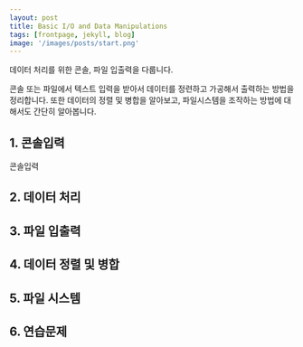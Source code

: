 ```yaml
---
layout: post
title: Basic I/O and Data Manipulations
tags: [frontpage, jekyll, blog]
image: '/images/posts/start.png'
---
```


데이터 처리를 위한 콘솔, 파일 입출력을 다룹니다. 

콘솔 또는 파일에서 텍스트 입력을 받아서 데이터를 정련하고 가공해서 출력하는 방법을 정리합니다. 또한 데이터의 정렬 및 병합을 알아보고, 파일시스템을 조작하는 방법에 대해서도 간단히 알아봅니다.


## 1. 콘솔입력

콘솔입력

## 2. 데이터 처리


## 3. 파일 입출력


## 4. 데이터 정렬 및 병합


## 5. 파일 시스템


## 6. 연습문제
